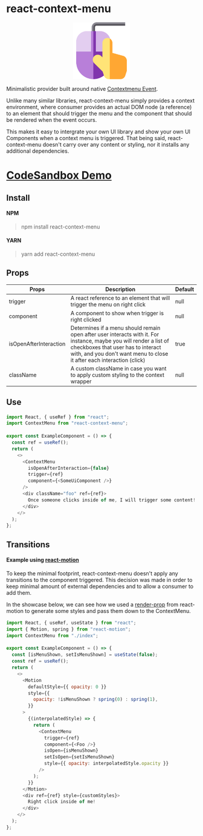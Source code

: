 # react-context-menu

<p align="center">
  <img width="150" height="150" src="./assets/images/react-context-menu.svg">
</p>

Minimalistic provider built around native [Contextmenu Event](https://developer.mozilla.org/en-US/docs/Web/API/Element/contextmenu_event).

Unlike many similar libraries, react-context-menu simply provides a context environment, where consumer provides an actual DOM node (a reference) to an element that should trigger the menu and the component that should be rendered when the event occurs.

This makes it easy to intergrate your own UI library and show your own UI Components when a context menu is triggered. That being said, react-context-menu doesn't carry over any content or styling, nor it installs any additional dependencies.

# [CodeSandbox Demo](#TEST)

## Install

#### NPM

> npm install react-context-menu

#### YARN

> yarn add react-context-menu

## Props

| Props                  | Description                                                                                                                                                                                                                       | Default |
| ---------------------- | --------------------------------------------------------------------------------------------------------------------------------------------------------------------------------------------------------------------------------- | ------- |
| trigger                | A react reference to an element that will trigger the menu on right click                                                                                                                                                         | null    |
| component              | A component to show when trigger is right clicked                                                                                                                                                                                 | null    |
| isOpenAfterInteraction | Determines if a menu should remain open after user interacts with it. For instance, maybe you will render a list of checkboxes that user has to interact with, and you don't want menu to close it after each interaction (click) | true    |
| className              | A custom className in case you want to apply custom styling to the context wrapper                                                                                                                                                | null    |

## Use

```js
import React, { useRef } from "react";
import ContextMenu from "react-context-menu";

export const ExampleComponent = () => {
  const ref = useRef();
  return (
    <>
      <ContextMenu
        isOpenAfterInteraction={false}
        trigger={ref}
        component={<SomeUiComponent />}
      />
      <div className="foo" ref={ref}>
        Once someone clicks inside of me, I will trigger some content!
      </div>
    </>
  );
};
```

## Transitions

#### Example using [react-motion](https://github.com/chenglou/react-motion)

To keep the minimal footprint, react-context-menu doesn't apply any transitions to the component triggered. This decision was made in order to keep minimal amount of external dependencies and to allow a consumer to add them.

In the showcase below, we can see how we used a [render-prop](https://reactpatterns.com/#render-prop) from react-motion to generate some styles and pass them down to the ContextMenu.

```js
import React, { useRef, useState } from "react";
import { Motion, spring } from "react-motion";
import ContextMenu from "./index";

export const ExampleComponent = () => {
  const [isMenuShown, setIsMenuShown] = useState(false);
  const ref = useRef();
  return (
    <>
      <Motion
        defaultStyle={{ opacity: 0 }}
        style={{
          opacity: !isMenuShown ? spring(0) : spring(1),
        }}
      >
        {(interpolatedStyle) => {
          return (
            <ContextMenu
              trigger={ref}
              component={<Foo />}
              isOpen={isMenuShown}
              setIsOpen={setIsMenuShown}
              style={{ opacity: interpolatedStyle.opacity }}
            />
          );
        }}
      </Motion>
      <div ref={ref} style={customStyles}>
        Right click inside of me!
      </div>
    </>
  );
};
```
